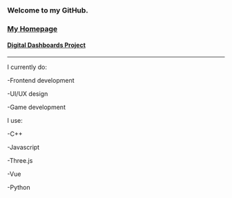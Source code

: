 ### Welcome to my GitHub.

### [My Homepage](https://shotgunfacelift.github.io/)

#### [Digital Dashboards Project](https://shotgunfacelift.github.io/digital-dashboard-site/)

<hr>

<!--
**shotgunfacelift/shotgunfacelift** is a ✨ _special_ ✨ repository because its `README.md` (this file) appears on your GitHub profile.

Here are some ideas to get you started:

- 🔭 I’m currently working on ...
- 🌱 I’m currently learning ...
- 👯 I’m looking to collaborate on ...
- 🤔 I’m looking for help with ...
- 💬 Ask me about ...
- 📫 How to reach me: ...
- 😄 Pronouns: ...
- ⚡ Fun fact: ...
-->
I currently do:

-Frontend development

-UI/UX design

-Game development


I use:

-C++

-Javascript

-Three.js

-Vue

-Python
